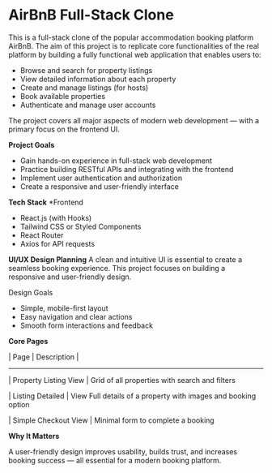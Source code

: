 # AirBnB Full-Stack Clone
This is a full-stack clone of the popular accommodation booking platform AirBnB. The aim of this project is to replicate core functionalities of the real platform by building a fully functional web application that enables users to:

- Browse and search for property listings
- View detailed information about each property
- Create and manage listings (for hosts)
- Book available properties
- Authenticate and manage user accounts

The project covers all major aspects of modern web development — with a primary focus on the frontend UI.

**Project Goals**
- Gain hands-on experience in full-stack web development
- Practice building RESTful APIs and integrating with the frontend
- Implement user authentication and authorization
- Create a responsive and user-friendly interface

**Tech Stack**
*Frontend
- React.js (with Hooks)
- Tailwind CSS or Styled Components
- React Router
- Axios for API requests

**UI/UX Design Planning**
A clean and intuitive UI is essential to create a seamless booking experience. This project focuses on building a responsive and user-friendly design.

Design Goals
- Simple, mobile-first layout
- Easy navigation and clear actions
- Smooth form interactions and feedback

**Core Pages**

| Page	                      |                      Description                              |

------------------------------------------------------------------------------------------------

| Property Listing View       |    Grid of all properties with search and filters

| Listing Detailed            |    View	Full details of a property with images and booking option

| Simple Checkout View	      |    Minimal form to complete a booking


**Why It Matters**

A user-friendly design improves usability, builds trust, and increases booking success — all essential for a modern booking platform.

